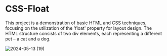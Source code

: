 # CSS-Float
This project is a demonstration of basic HTML and CSS techniques, focusing on the utilization of the 'float' property for layout design. The HTML structure consists of two div elements, each representing a different pet – a cat and a dog.


![2024-05-13 (19)](https://github.com/LazarosDrakopoulos/CSS-Float/assets/147081925/44e84f15-02bf-46fd-9bb3-04a1fd2c38e0)
